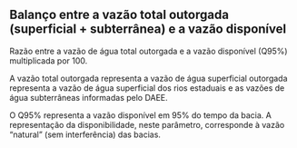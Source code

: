 ## Balanço entre a vazão total outorgada (superficial  + subterrânea) e a vazão disponível

Razão entre a vazão de água total outorgada e a vazão disponível (Q95%)  multiplicada por 100. 

A vazão total outorgada representa a vazão de água superficial outorgada representa a vazão de água superficial dos rios estaduais e as vazões de água subterrâneas informadas pelo DAEE. 

O Q95% representa a vazão disponível em 95% do tempo da bacia. A representação da disponibilidade, neste parâmetro, corresponde à vazão “natural” (sem interferência) das bacias.